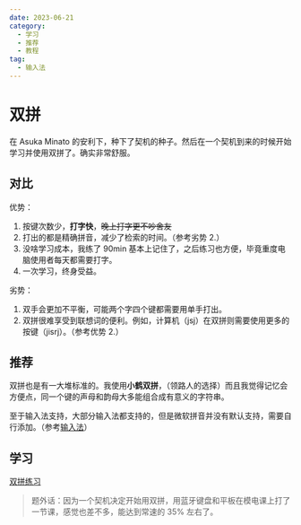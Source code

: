 ```yaml
---
date: 2023-06-21
category:
  - 学习
  - 推荐
  - 教程
tag:
  - 输入法
---
```


# 双拼

在 Asuka Minato 的安利下，种下了契机的种子。然后在一个契机到来的时候开始学习并使用双拼了。确实非常舒服。

## 对比

优势：

1. 按键次数少，**打字快**，~~晚上打字更不吵舍友~~
2. 打出的都是精确拼音，减少了检索的时间。（参考劣势 2.）
3. 没啥学习成本，我练了 90min 基本上记住了，之后练习也方便，毕竟重度电脑使用者每天都需要打字。
4. 一次学习，终身受益。

劣势：

1. 双手会更加不平衡，可能两个字四个键都需要用单手打出。
2. 双拼很难享受到联想词的便利。例如，计算机（jsj）在双拼则需要使用更多的按键（jisrj）。（参考优势 2.）

## 推荐

双拼也是有一大堆标准的。我使用**小鹤双拼**，（领路人的选择）而且我觉得记忆会方便点，同一个键的声母和韵母大多能组合成有意义的字符串。

至于输入法支持，大部分输入法都支持的，但是微软拼音并没有默认支持，需要自行添加。（参考[输入法](../articles/input_method.md)）

## 学习

[双拼练习](https://api.ihint.me/shuang/)

> 题外话：因为一个契机决定开始用双拼，用蓝牙键盘和平板在模电课上打了一节课，感觉也差不多，能达到常速的 35% 左右了。
